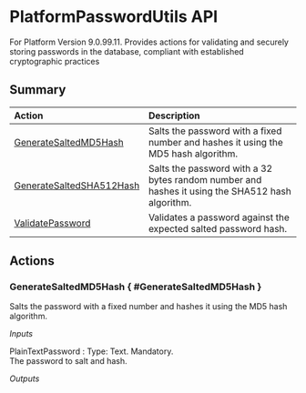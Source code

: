 # PlatformPasswordUtils API

For Platform Version 9.0.99.11. Provides actions for validating and securely storing passwords in the database, compliant with established cryptographic practices

## Summary

| Action | Description |
| :--- | :--- |
| [GenerateSaltedMD5Hash](platformpasswordutils-api.md#GenerateSaltedMD5Hash%3E) | Salts the password with a fixed number and hashes it using the MD5 hash algorithm. |
| [GenerateSaltedSHA512Hash](platformpasswordutils-api.md#GenerateSaltedSHA512Hash%3E) | Salts the password with a 32 bytes random number and hashes it using the SHA512 hash algorithm. |
| [ValidatePassword](platformpasswordutils-api.md#ValidatePassword%3E) | Validates a password against the expected salted password hash. |

## Actions

### GenerateSaltedMD5Hash { \#GenerateSaltedMD5Hash }

Salts the password with a fixed number and hashes it using the MD5 hash algorithm.

_Inputs_

PlainTextPassword : Type: Text. Mandatory.  
The password to salt and hash.

_Outputs_

SaltedMD5HashPassword : Type: Text.  
The password salted and hashed with MD5.

### GenerateSaltedSHA512Hash { \#GenerateSaltedSHA512Hash }

Salts the password with a 32 bytes random number and hashes it using the SHA512 hash algorithm.

_Inputs_

PlainTextPassword : Type: Text. Mandatory.  
The password to salt and hash.

_Outputs_

SaltedSHA512HashPassword : Type: Text.  
The password salted and hashed with SHA512.

### ValidatePassword { \#ValidatePassword }

Validates a password against the expected salted password hash.

_Inputs_

PlainTextPassword : Type: Text. Mandatory.  
The password in plain text.

SaltedHashedPassword : Type: Text. Mandatory.  
The expected password, salted and hashed.

_Outputs_

IsValid : Type: Boolean.  
Returns true if the password matches the given salted and hashed password.

